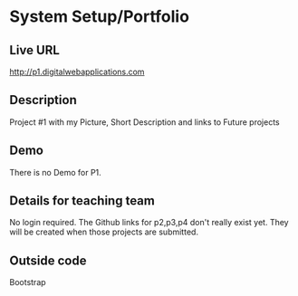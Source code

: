 # System Setup/Portfolio

## Live URL
<http://p1.digitalwebapplications.com>

## Description
Project #1 with my Picture, Short Description and links to Future projects

## Demo
There is no Demo for P1.

## Details for teaching team
No login required.
The Github links for p2,p3,p4 don't really exist yet. They will be created when those projects are submitted.

## Outside code
Bootstrap
